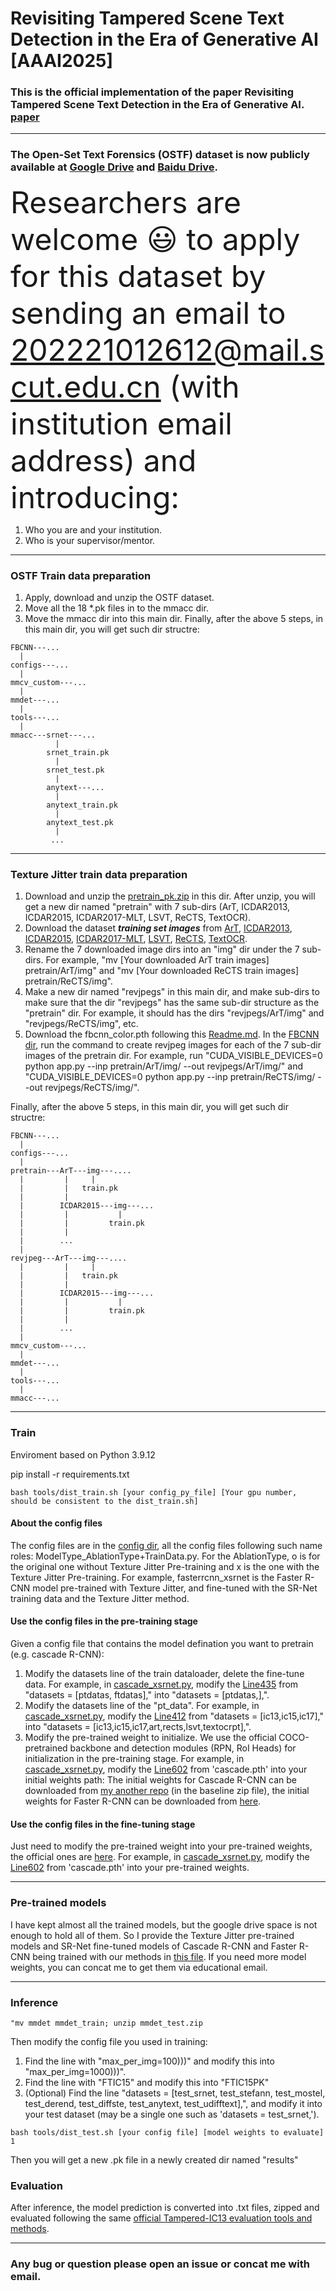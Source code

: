 # Revisiting Tampered Scene Text Detection in the Era of Generative AI [AAAI2025]

### This is the official implementation of the paper Revisiting Tampered Scene Text Detection in the Era of Generative AI.  [paper](https://arxiv.org/pdf/2407.21422)

---

### The Open-Set Text Forensics (OSTF) dataset is now publicly available at [Google Drive](https://drive.google.com/file/d/16Pyv7nLBOsOefwzdCsa0ndXxnzknfxtw/view?usp=sharing) and [Baidu Drive](https://pan.baidu.com/s/10FbI3SfWWV92vqv3X-ILxQ?pwd=OSTF). 

<font size=10>Researchers are welcome 😃 to apply for this dataset by sending an email to  202221012612@mail.scut.edu.cn (with institution email address) and introducing:</font><br/>
1. Who you are and your institution.
2. Who is your supervisor/mentor.
---
### OSTF Train data preparation
1. Apply, download and unzip the OSTF dataset.
2. Move all the 18 *.pk files in to the mmacc dir.
3. Move the mmacc dir into this main dir.
Finally, after the above 5 steps, in this main dir, you will get such dir structre:
```
FBCNN---...
  |
configs---...
  |
mmcv_custom---...
  |
mmdet---...
  |
tools---...
  |
mmacc---srnet---...
          |
        srnet_train.pk
          |
        srnet_test.pk
          |
        anytext---...
          |
        anytext_train.pk
          |
        anytext_test.pk
          |
         ...
```
---
### Texture Jitter train data preparation
1. Download and unzip the [pretrain_pk.zip](https://drive.google.com/file/d/1xvu82bZvgq7TBXEjByFvuGi6th5ifsHY/view?usp=sharing) in this dir. After unzip, you will get a new dir named "pretrain" with 7 sub-dirs (ArT, ICDAR2013, ICDAR2015, ICDAR2017-MLT, LSVT, ReCTS, TextOCR).
2. Download the dataset ***training set images*** from [ArT](https://rrc.cvc.uab.es/?ch=14&com=introduction), [ICDAR2013](https://rrc.cvc.uab.es/?ch=2&com=introduction), [ICDAR2015](https://rrc.cvc.uab.es/?ch=4&com=introduction), [ICDAR2017-MLT](https://rrc.cvc.uab.es/?ch=8&com=introduction), [LSVT](https://rrc.cvc.uab.es/?ch=16&com=introduction), [ReCTS](https://rrc.cvc.uab.es/?ch=12&com=introduction), [TextOCR](https://textvqa.org/textocr/dataset/).
3. Rename the 7 downloaded image dirs into an "img" dir under the 7 sub-dirs. For example, "mv [Your downloaded ArT train images] pretrain/ArT/img" and "mv [Your downloaded ReCTS train images] pretrain/ReCTS/img".
4. Make a new dir named "revjpegs" in this main dir, and make sub-dirs to make sure that the dir "revjpegs" has the same sub-dir structure as the "pretrain" dir. For example, it should has the dirs "revjpegs/ArT/img" and "revjpegs/ReCTS/img", etc.
5. Download the fbcnn_color.pth following this [Readme.md](https://github.com/qcf-568/OSTF/tree/main/FBCNN#readme). In the [FBCNN dir](https://github.com/qcf-568/OSTF/tree/main/FBCNN), run the command to create revjpeg images for each of the 7 sub-dir images of the pretrain dir. For example, run "CUDA_VISIBLE_DEVICES=0 python app.py --inp pretrain/ArT/img/ --out revjpegs/ArT/img/" and "CUDA_VISIBLE_DEVICES=0 python app.py --inp pretrain/ReCTS/img/ --out revjpegs/ReCTS/img/".

Finally, after the above 5 steps, in this main dir, you will get such dir structre:
```
FBCNN---...
  |
configs---...
  |
pretrain---ArT---img---....
  |         |     |
  |         |   train.pk
  |         |
  |        ICDAR2015---img---...
  |         |           |
  |         |         train.pk
  |         |
  |        ...
  |
revjpeg---ArT---img---....
  |         |     |
  |         |   train.pk
  |         |
  |        ICDAR2015---img---...
  |         |           |
  |         |         train.pk
  |         |
  |        ...
  |
mmcv_custom---...
  |
mmdet---...
  |
tools---...
  |
mmacc---...
```
---
### Train

Enviroment based on Python 3.9.12

pip install -r requirements.txt

```
bash tools/dist_train.sh [your config_py_file] [Your gpu number, should be consistent to the dist_train.sh]
```
#### About the config files
The config files are in the [config dir](https://github.com/qcf-568/OSTF/tree/main/configs), all the config files following such name roles: ModelType_AblationType+TrainData.py. For the AblationType, o is for the original one without Texture Jitter Pre-training and x is the one with the Texture Jitter Pre-training. For example, fasterrcnn_xsrnet is the Faster R-CNN model pre-trained with Texture Jitter, and fine-tuned with the SR-Net training data and the Texture Jitter method.

#### Use the config files in the pre-training stage 
Given a config file that contains the model defination you want to pretrain (e.g. cascade R-CNN):
1. Modify the datasets line of the train dataloader, delete the fine-tune data. For example, in [cascade_xsrnet.py](https://github.com/qcf-568/OSTF/blob/main/configs/cascade_xsrnet.py), modify the [Line435](https://github.com/qcf-568/OSTF/blob/main/configs/cascade_xsrnet.py#L435) from "datasets = [ptdatas, ftdatas]," into "datasets = [ptdatas,],".
2. Modify the datasets line of the "pt_data". For example, in [cascade_xsrnet.py](https://github.com/qcf-568/OSTF/blob/main/configs/cascade_xsrnet.py), modify the [Line412](https://github.com/qcf-568/OSTF/blob/main/configs/cascade_xsrnet.py#L412) from "datasets = [ic13,ic15,ic17]," into "datasets = [ic13,ic15,ic17,art,rects,lsvt,textocrpt],".
3. Modify the pre-trained weight to initialize. We use the official COCO-pretrained backbone and detection modules (RPN, RoI Heads) for initialization in the pre-training stage. For example, in [cascade_xsrnet.py](https://github.com/qcf-568/OSTF/blob/main/configs/cascade_xsrnet.py), modify the [Line602](https://github.com/qcf-568/OSTF/blob/main/configs/cascade_xsrnet.py#L602) from 'cascade.pth' into your initial weights path: The initial weights for Cascade R-CNN can be downloaded from [my another repo](https://github.com/qcf-568/Det_Baseline) (in the baseline zip file), the initial weights for Faster R-CNN can be downloaded from [here](https://drive.google.com/file/d/17EvozLczCyP64NxwL9Bx9kelpNZGZGPU/view?usp=sharing).

#### Use the config files in the fine-tuning stage 
Just need to modify the pre-trained weight into your pre-trained weights, the official ones are [here](https://drive.google.com/file/d/1ezb6ox-nlDk1UspCYGsSqSeSlH6DdMvC/view?usp=sharing). For example, in [cascade_xsrnet.py](https://github.com/qcf-568/OSTF/blob/main/configs/cascade_xsrnet.py), modify the [Line602](https://github.com/qcf-568/OSTF/blob/main/configs/cascade_xsrnet.py#L602) from 'cascade.pth' into your pre-trained weights.

---
### Pre-trained models
I have kept almost all the trained models, but the google drive space is not enough to hold all of them. So I provide the Texture Jitter pre-trained models and SR-Net fine-tuned models of Cascade R-CNN and Faster R-CNN being trained with our methods in [this file](https://drive.google.com/file/d/1ezb6ox-nlDk1UspCYGsSqSeSlH6DdMvC/view?usp=sharing). If you need more model weights, you can concat me to get them via educational email.

---
### Inference

```"mv mmdet mmdet_train; unzip mmdet_test.zip```

Then modify the config file you used in training:
1. Find the line with "max_per_img=100)))" and modify this into "max_per_img=1000)))".
2. Find the line with "FTIC15" and modify this into "FTIC15PK"
3. (Optional) Find the line "datasets = [test_srnet, test_stefann, test_mostel, test_derend, test_diffste, test_anytext, test_udifftext],", and modify it into your test dataset (may be a single one such as 'datasets = test_srnet,').

```bash tools/dist_test.sh [your config file] [model weights to evaluate] 1```

Then you will get a new .pk file in a newly created dir named "results"

### Evaluation
After inference, the model prediction is converted into .txt files, zipped and evaluated following the same [official Tampered-IC13 evaluation tools and methods](https://github.com/wangyuxin87/Tampered-IC13).

---
### Any bug or question please open an issue or concat me with email.
